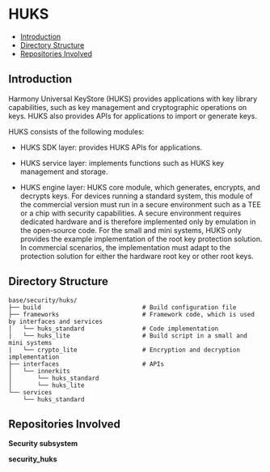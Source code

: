 # HUKS<a name="EN-US_TOPIC_0000001148528849"></a>

-   [Introduction](#section11660541593)
-   [Directory Structure](#section161941989596)
-   [Repositories Involved](#section1371113476307)

## Introduction<a name="section11660541593"></a>

Harmony Universal KeyStore \(HUKS\) provides applications with key library capabilities, such as key management and cryptographic operations on keys. HUKS also provides APIs for applications to import or generate keys.

HUKS consists of the following modules:

-   HUKS SDK layer: provides HUKS APIs for applications.

-   HUKS service layer: implements functions such as HUKS key management and storage.
-   HUKS engine layer: HUKS core module, which generates, encrypts, and decrypts keys. For devices running a standard system, this module of the commercial version must run in a secure environment such as a TEE or a chip with security capabilities. A secure environment requires dedicated hardware and is therefore implemented only by emulation in the open-source code. For the small and mini systems, HUKS only provides the example implementation of the root key protection solution. In commercial scenarios, the implementation must adapt to the protection solution for either the hardware root key or other root keys.

## Directory Structure<a name="section161941989596"></a>

```
base/security/huks/
├── build                            # Build configuration file
├── frameworks                       # Framework code, which is used by interfaces and services
│   └── huks_standard                # Code implementation
|   └── huks_lite                    # Build script in a small and mini systems
|   └── crypto_lite                  # Encryption and decryption implementation
├── interfaces                       # APIs
│   └── innerkits
│       └── huks_standard
│       └── huks_lite
└── services
    └── huks_standard
```

## Repositories Involved<a name="section1371113476307"></a>

**Security subsystem**

**security_huks**